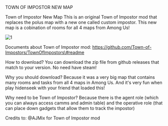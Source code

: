 TOWN OF IMPOSTOR NEW MAP

Town of Impostor New Map This is an original Town of Impostor mod that
replaces the polus map with a new one called custom impostor. This new
map is a cobination of rooms for all 4 maps from Among Us!

![1](https://user-images.githubusercontent.com/84431885/118767894-8593bb00-b8a8-11eb-9ed5-97c58411e6a6.png)

Documents about Town of Impostor mod:
https://github.com/Town-of-Impostors/TownOfImpostors\#readme

How to download?
You can download the zip file from github releases that match to your version.
No need have steam!

Why you should download?
Because it was a very big map that contains many rooms and tasks from all 4 maps in Among Us.
And it's very fun when play hidenseek with your friend that loaded this!

Why need to be Town of Impostor?
Because there is the agent role (which you can always access camms and admin table)
and the operative role (that can place down gadgets that allow them to track the impostor)

Credits to: @AJMix for Town of Impostor mod
